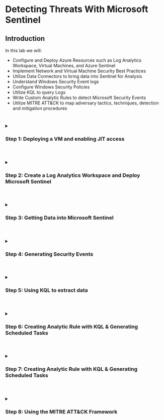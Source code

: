 # Detecting Threats With Microsoft Sentinel


## Introduction
In this lab we will:
- Configure and Deploy Azure Resources such as Log Analytics Workspace, Virtual Machines, and Azure Sentinel
- Implement Network and Virtual Machine Security Best Practices
- Utilize Data Connectors to bring data into Sentinel for Analysis
- Understand Windows Security Event logs
- Configure Windows Security Policies
- Utilize KQL to query Logs
- Write Custom Analytic Rules to detect Microsoft Security Events
- Utilize MITRE ATT&CK to map adversary tactics, techniques, detection and mitigation procedures

#
<details>
<summary>
  
### Step 1: Deploying a VM and enabling JIT access

</summary>  
<br/>
 In this lab, we will first create the virtual machine (VM) inside a resource group. A resource group is simply a way to logical separate our cloud resources in Azure.
 One way to create a resource group is to search for 'Resource Group' in the portal searchbar, and then clicking 'Create'. We can then fill in the name and select the region desired for our resource group.
 Now, from the main page of the Azure portal, click 'Create a Resouce', then click create under 'Virtual Machine'.
  ![image](https://github.com/romhaki/Detecting-Threats-With-Microsoft-Sentinel/assets/136436650/8797c346-db1a-476e-b726-a96799f5c902)
  
  We will configure the virtual machine as follows:
  ![image](https://github.com/romhaki/Detecting-Threats-With-Microsoft-Sentinel/assets/136436650/22db55dd-baff-43b7-9c12-7836d2114648)
  ![image](https://github.com/romhaki/Detecting-Threats-With-Microsoft-Sentinel/assets/136436650/afc0331a-1883-45c2-ae26-cc5d6c51e42b)

  Note that we have enabled 3389 as an inbound port. This will allow us to use Remote Desktop Protocol to access our VM. However, since we have enabled RDP on our VM, it may be subject to brute force attacks. To mitigate this threat, we will enable just-in-time (JIT) VM access. With JIT, we can limit access to our VM by time or even allow only our IP. More about JIT can be read <a href="https://docs.microsoft.com/en-us/azure/defender-for-cloud/just-in-time-access-usage?tabs=jit-config-asc%2Cjit-request-asc">here</a>. To enable this, access Microsoft Defender for Cloud, which can be done by searching for this service via the search bar at the top of the portal. In the Environment Settings section of Microsoft Defender for Cloud, select ‘enable all plans’. This will give us access to the enhanced security features in our subscription which we will need to enable JIT. 
![image](https://github.com/romhaki/Detecting-Threats-With-Microsoft-Sentinel/assets/136436650/6275e42f-49d3-44e2-973c-49c4fbb017af)

  Now, go to the Workload Protections in Microsoft Defender for Cloud via the left panel. Under ‘Advanced Protection’, select Just-in-time VM access. 
  ![image](https://github.com/romhaki/Detecting-Threats-With-Microsoft-Sentinel/assets/136436650/0be6faca-47e6-4df0-8015-09a1fab8489a)
Now, enable JIT on the VM being used for the project:
  ![image](https://github.com/romhaki/Detecting-Threats-With-Microsoft-Sentinel/assets/136436650/40ed7b58-84ce-46a9-997f-673d1a4fd83e)

  From here, we can navigate to the settings page for our VM, and in the 'Connect' pane select ‘My IP’ as the Source IP and Request access.
  
  ![image](https://github.com/romhaki/Detecting-Threats-With-Microsoft-Sentinel/assets/136436650/7889a02e-0f8e-4c2e-85b4-81eb0793d7f0)

  Now, the VM will only be allowed RDP access from the IP we are using. 

  </details>
  
  
  #
<details>
<summary>
  
### Step 2: Create a Log Analytics Workspace and Deploy Microsoft Sentinel 
</summary>  
<br/>
Now, we will create a Log Analytics Workspace and deploy Microsoft Sentinel. The Log Analytics workspace will collect and store the log data.

Search for Microsoft Sentinel in the Azure portal  search bar and click Create to create a Log Analytics workspace. 
  ![image](https://github.com/romhaki/Detecting-Threats-With-Microsoft-Sentinel/assets/136436650/0de1add1-61b3-4516-94fe-221d962e1642)

As always, ensure the workspace is being applied to the correct Resource group. 
  
  ![image](https://github.com/romhaki/Detecting-Threats-With-Microsoft-Sentinel/assets/136436650/449351fb-1a17-4857-9c03-a551b8b557cc)

  Now, go to Microsoft Sentinel via the search bar, and add Sentinel to the workspace. 
  
  Initially, there will be nothing to display until we click the button which will prompt us to add Sentinel to the workspace:
![image](https://github.com/romhaki/Detecting-Threats-With-Microsoft-Sentinel/assets/136436650/379f8c52-6d9e-4b61-aede-c98a2ff3db99)

  Select the workspace we created and click 'Add'. 
  ![image](https://github.com/romhaki/Detecting-Threats-With-Microsoft-Sentinel/assets/136436650/47f90eaf-affe-4672-9bd4-a70609de4ae6)

  Now, we are able to access the logs workspace after navigating to Microsoft Sentinel. 
  </details>
  

  #
<details>
<summary>
  
### Step 3: Getting Data into Microsoft Sentinel  
</summary>  
<br/>
Now, we need to utilize a data connector to create a data collection rule to import data from the Windows VM so we can view detected incidents[b]. Under the ‘Data connectors’ tab under ‘Configuration’ in Sentinel, search for ‘Windows Security Events’ and select ‘Windows Security Events via AMA’ and click on  ‘Open Connector Page’.   
![image](https://github.com/romhaki/Detecting-Threats-With-Microsoft-Sentinel/assets/136436650/a2daca98-c28b-43db-9d24-3a41cc8b2ab2)

  
  From here, we can now click 'Create data collection rule'.

  ![image](https://github.com/romhaki/Detecting-Threats-With-Microsoft-Sentinel/assets/136436650/88328751-2980-464c-ab56-5bf7674ac3c1)

  Select the Windows VM resource that has been created, and create the rule. For this project we will stream ‘All Security Events’ as shown:
  
  ![image](https://github.com/romhaki/Detecting-Threats-With-Microsoft-Sentinel/assets/136436650/9e353f92-a7a5-4674-83c0-cac4d6ca9f33)
  
  Finally, click 'Create'. 
  
  ![image](https://github.com/romhaki/Detecting-Threats-With-Microsoft-Sentinel/assets/136436650/b579d61f-a761-4cf9-8b5f-6decf9b7ab5c)
  
  Now, if we go back to the 'Data connectors' panel in Sentinel we can see that ‘Windows Security Events via AMA’ is now connected. 
  
  ![image](https://github.com/romhaki/Detecting-Threats-With-Microsoft-Sentinel/assets/136436650/c03a2cc5-f0d2-46f1-bb16-750ccc669a46)

</details>



  #
<details>
<summary>
  
### Step 4: Generating Security Events  
</summary>  
<br/>
Since our VM is now connected to Sentinel and the Log Analytics workspace, we can now take actions within our Windows 10 VM that will create security alerts.
 Navigate to the VM in the Azure portal and ensure that the VM is running
  
  ![image](https://github.com/romhaki/Detecting-Threats-With-Microsoft-Sentinel/assets/136436650/8210e704-faee-47c1-8dda-111ddcaf580b)

  
  We will now RDP into our VM. From a local Windows machine, the 'Remote Desktop Connection' program may be used to achieve this. Enter the public IP of the VM which can be found in the 'Networking' section of the VM's page. 
  ![image](https://github.com/romhaki/Detecting-Threats-With-Microsoft-Sentinel/assets/136436650/ccf1d077-64e3-43cc-95d6-b69857941d16)

  Inside the VM, access the 'Event Viewer' application which can be done by searching for it from the start menu. Navigate to Security which is under 'Windows Logs'. One event we can view is Event 4624 which corresponds to a successful login. We can use the find tool to highlight instances of this. Clicking the event will bring up more detailed information about the action. 
  ![image](https://github.com/romhaki/Detecting-Threats-With-Microsoft-Sentinel/assets/136436650/8076f53a-ff85-4f55-801a-defb9a2b7f85)

 </details>
  
  
  #
<details>
<summary>
  
### Step 5: Using KQL to extract data  
</summary>  
<br/>
We can now use the Microsoft Sentinel SIEM to view security logs pertaining to our VM. In the ‘Logs’ section of the Log Analytics workspace created in Microsoft Sentinel, we can use Kusto Query Language, KQL, to extract the desired data.
  For instance, we can use the following query to show instances of successful logins:
  
  ```
  SecurityEvent
| where EventID == 4624
| project TimeGenerated, Computer, AccountName
 ```
   
  ![image](https://github.com/romhaki/Detecting-Threats-With-Microsoft-Sentinel/assets/136436650/8b5fd209-2069-473a-b194-8e5f3ebd79a0)

  This shows the event from the Security Event table, showing the event with ID 4624, and shows the time the event was generated, the computer name.
Another event we can view is an unsuccessful login, which would have an EventID of 4625. To generate such an alert, we may attempt to RDP into the machine but provide an incorrect password on purpose. 
 </details>
 
   #
<details>
<summary>
  
### Step 6: Creating Analytic Rule with KQL & Generating Scheduled Tasks   
</summary>  
<br/>
Now, we can create analytic rules to be alerted about certain events. Upon the detection of a specified activity in our VM, an alert will be generated. In the analytics section of Microsoft Sentinel, there are various rule templates that may be used to automatically generate alerts. These are alerts built into the SIEM that we can start using to monitor our infrastructure. 
  
![image](https://github.com/romhaki/Detecting-Threats-With-Microsoft-Sentinel/assets/136436650/be25c668-5029-4c34-b4f9-61be1aff7a83)

  <strong> Scheduled Task and Persistence Techniques: </strong>
 
  In this lab, we will used the scheduled task/job technique to simulate tactics done by adversaries. While some scheduled tasks can be harmless, such as starting a non-malicious program, threat actors often use this functionality to establish persistence. The MITRE attack framework discusses this technique in detail <a href="https://attack.mitre.org/techniques/T1053/">here</a>.
  
As stated, “Adversaries may abuse task scheduling functionality to facilitate initial or recurring execution of malicious code. Utilities exist within all major operating systems to schedule programs or scripts to be executed at a specified date and time… Adversaries may use task scheduling to execute programs at system startup or on a scheduled basis for persistence.” While the scheduled task we will create is harmless, such actions may be associated with malicious intent by threat actors." 
 
  In this lab, our scheduled task will not be malicious as we will be creating a scheduled task that opens a browser at a specific time. However, we will create an analytic rule that will monitor for this type of event so that we will be alerted in the SIEM about this kind of action.

  Since it is not enabled by default, we need to enable logging for a scheduled task creation. In our VM, we can open the ‘Local Security Policy’ application. Under ‘Advanced Audit Policy Configuration’ and ‘System Audit Policies’, we can select 'Object Access’. From here, select ‘Audit Other Object Access Events’ and enable both ‘success’ and ‘failure’ as shown. After completing this step, logging will be enabled for scheduled task events. 
  
  ![image](https://github.com/romhaki/Detecting-Threats-With-Microsoft-Sentinel/assets/136436650/9b31418d-c038-476f-9ba1-648d6b4257d5)

  <strong> Creating the Scheduled Task: </strong>
  
  Finally, scheduling a task in Windows 10 can be done by opening the ‘Task Scheduler’ application and using the ‘Create Task’ feature. 
  
  ![image](https://github.com/romhaki/Detecting-Threats-With-Microsoft-Sentinel/assets/136436650/a1c99243-b94b-4a65-83ff-f14100fbd5d1)

  Under Triggers, set a time in the future. Under actions, we can set an action to start a program. In this example, I have chosen to start Microsoft Edge.
  
  ![image](https://github.com/romhaki/Detecting-Threats-With-Microsoft-Sentinel/assets/136436650/5da52314-da5d-4fe6-8e4f-4bea9234de98)

  The scheduled task creation will now also show up in the Security section of 'Event Viewer' in the VM with an Event ID of 4698. Now, we can create the analytic rule to alert us about this in our SIEM.
  
  <strong> Writing the analytic rule using KQL: </strong>
  In this step, we will use a KQL query to alert us when a scheduled task is created.
Note that when we run the query in the Logs section of the workspace, specific events can be expanded to show the ‘EventData’.  
  
  ![image](https://github.com/romhaki/Detecting-Threats-With-Microsoft-Sentinel/assets/136436650/6ba76b10-d4b9-4732-a8d4-e5dda6a80be0)
In the ‘EventData’ section, we can find more useful information, such as the scheduled tasks name, the ClientProcessID, the username of the account that the task was created on, and more. We can use the 'parse' command in our KQL query to extract data from the 'EventData' Field that we find important, and use the 'project' command to display the data fields as columns:
  ```
  SecurityEvent                            
 | where EventID == 4698
 | parse EventData with * '<Data Name="SubjectUserName">' User '</Data>' *
 | parse EventData with * '<Data Name="TaskName">' NameofScheuduledTask '</Data>' *
 | parse EventData with * '<Data Name="ClientProcessId">' ClientProcessID '</Data>' *
 | project Computer, TimeGenerated, ClientProcessID, NameofScheuduledTask, User
  ```
  Under Results, this will now show us the Computer, Time Generated, the ClientProcessID, the name of the task that was scheduled, and the User. Thus, we can generate Event Data and place it into its own category for readability. This may be beneficial for the analyst investigating the logs. 
  
  We will now use this KQL logic to alert us when new scheduled tasks are created. Navigate back to Microsoft Sentinel, open the analytics workspace previously created. Open  ‘Analytics’ and click ‘Create’ to find the option to create a ‘Scheduled query rule’.
  We will create a new scheduled rule as follows:
  ![image](https://github.com/romhaki/Detecting-Threats-With-Microsoft-Sentinel/assets/136436650/57062fc5-0670-4d8b-a8e0-bfc7382a5e1a)
  
  For the rule logic, use the KQL query that was created to extract our desired information: 
  
  ![image](https://github.com/romhaki/Detecting-Threats-With-Microsoft-Sentinel/assets/136436650/973f06c3-da99-41c0-861e-4b18498354cc)
  
  We will also utilize Alert Enrichment. The purpose of this is to provide more relevant context to our alerts.
  ![image](https://github.com/romhaki/Detecting-Threats-With-Microsoft-Sentinel/assets/136436650/ea293791-b835-4019-8417-1eb285a813bc)

  Under query scheduling, set the query to run every 5 minutes. It is 5 hours by default:
  
  ![image](https://github.com/romhaki/Detecting-Threats-With-Microsoft-Sentinel/assets/136436650/93fec7d2-8810-45e0-9930-f303e507e641)

  The full configuration for the scheduled rule is as follows: 
  ![image](https://github.com/romhaki/Detecting-Threats-With-Microsoft-Sentinel/assets/136436650/bbf83ef8-8a7b-409a-9726-3345f3166e02)

  
  After creating this rule, we can create another task in the Windows VM as before, and the alert will be triggered in Microsoft Sentinel. Once more tasks are created, we can view the occurrences in the ‘Incidents’ page of Microsoft Sentinel.
  ![image](https://github.com/romhaki/Detecting-Threats-With-Microsoft-Sentinel/assets/136436650/639c4d72-4042-403e-8489-5c135c4a1a24)

  Since we utilized entity mapping when creating the scheduled rule, we can also see the information such as the user, machine name, task name, and the process ID which would help in an investigative process. The security analyst could now use this information along with other tools to evaluate the alert. 
  
 </details>
  
  

   #
<details>
<summary>
  
### Step 7: Creating Analytic Rule with KQL & Generating Scheduled Tasks   
</summary>  
<br/>
Now, we can create analytic rules to be alerted about certain events. Upon the detection of a specified activity in our VM, an alert will be generated. In the analytics section of Microsoft Sentinel, there are various rule templates that may be used to automatically generate alerts. These are alerts built into the SIEM that we can start using to monitor our infrastructure. 
  
![image](https://github.com/romhaki/Detecting-Threats-With-Microsoft-Sentinel/assets/136436650/be25c668-5029-4c34-b4f9-61be1aff7a83)

  <strong> Scheduled Task and Persistence Techniques: </strong>
 
  In this lab, we will used the scheduled task/job technique to simulate tactics done by adversaries. While some scheduled tasks can be harmless, such as starting a non-malicious program, threat actors often use this functionality to establish persistence. The MITRE attack framework discusses this technique in detail <a href="https://attack.mitre.org/techniques/T1053/">here</a>.
  
As stated, “Adversaries may abuse task scheduling functionality to facilitate initial or recurring execution of malicious code. Utilities exist within all major operating systems to schedule programs or scripts to be executed at a specified date and time… Adversaries may use task scheduling to execute programs at system startup or on a scheduled basis for persistence.” While the scheduled task we will create is harmless, such actions may be associated with malicious intent by threat actors." 
 
  In this lab, our scheduled task will not be malicious as we will be creating a scheduled task that opens a browser at a specific time. However, we will create an analytic rule that will monitor for this type of event so that we will be alerted in the SIEM about this kind of action.

  Since it is not enabled by default, we need to enable logging for a scheduled task creation. In our VM, we can open the ‘Local Security Policy’ application. Under ‘Advanced Audit Policy Configuration’ and ‘System Audit Policies’, we can select 'Object Access’. From here, select ‘Audit Other Object Access Events’ and enable both ‘success’ and ‘failure’ as shown. After completing this step, logging will be enabled for scheduled task events. 
  
  ![image](https://github.com/romhaki/Detecting-Threats-With-Microsoft-Sentinel/assets/136436650/9b31418d-c038-476f-9ba1-648d6b4257d5)

  <strong> Creating the Scheduled Task: </strong>
  
  Finally, scheduling a task in Windows 10 can be done by opening the ‘Task Scheduler’ application and using the ‘Create Task’ feature. 
  
  ![image](https://github.com/romhaki/Detecting-Threats-With-Microsoft-Sentinel/assets/136436650/a1c99243-b94b-4a65-83ff-f14100fbd5d1)

  Under Triggers, set a time in the future. Under actions, we can set an action to start a program. In this example, I have chosen to start Microsoft Edge.
  
  ![image](https://github.com/romhaki/Detecting-Threats-With-Microsoft-Sentinel/assets/136436650/5da52314-da5d-4fe6-8e4f-4bea9234de98)

  The scheduled task creation will now also show up in the Security section of 'Event Viewer' in the VM with an Event ID of 4698. Now, we can create the analytic rule to alert us about this in our SIEM.
  
  <strong> Writing the analytic rule using KQL: </strong>
  In this step, we will use a KQL query to alert us when a scheduled task is created.
Note that when we run the query in the Logs section of the workspace, specific events can be expanded to show the ‘EventData’.  
  
  ![image](https://github.com/romhaki/Detecting-Threats-With-Microsoft-Sentinel/assets/136436650/6ba76b10-d4b9-4732-a8d4-e5dda6a80be0)
In the ‘EventData’ section, we can find more useful information, such as the scheduled tasks name, the ClientProcessID, the username of the account that the task was created on, and more. We can use the 'parse' command in our KQL query to extract data from the 'EventData' Field that we find important, and use the 'project' command to display the data fields as columns:
  ```
  SecurityEvent                            
 | where EventID == 4698
 | parse EventData with * '<Data Name="SubjectUserName">' User '</Data>' *
 | parse EventData with * '<Data Name="TaskName">' NameofScheuduledTask '</Data>' *
 | parse EventData with * '<Data Name="ClientProcessId">' ClientProcessID '</Data>' *
 | project Computer, TimeGenerated, ClientProcessID, NameofScheuduledTask, User
  ```
  Under Results, this will now show us the Computer, Time Generated, the ClientProcessID, the name of the task that was scheduled, and the User. Thus, we can generate Event Data and place it into its own category for readability. This may be beneficial for the analyst investigating the logs. 
  
  We will now use this KQL logic to alert us when new scheduled tasks are created. Navigate back to Microsoft Sentinel, open the analytics workspace previously created. Open  ‘Analytics’ and click ‘Create’ to find the option to create a ‘Scheduled query rule’.
  We will create a new scheduled rule as follows:
  ![image](https://github.com/romhaki/Detecting-Threats-With-Microsoft-Sentinel/assets/136436650/57062fc5-0670-4d8b-a8e0-bfc7382a5e1a)
  
  For the rule logic, use the KQL query that was created to extract our desired information: 
  
  ![image](https://github.com/romhaki/Detecting-Threats-With-Microsoft-Sentinel/assets/136436650/973f06c3-da99-41c0-861e-4b18498354cc)
  
  We will also utilize Alert Enrichment. The purpose of this is to provide more relevant context to our alerts.
  ![image](https://github.com/romhaki/Detecting-Threats-With-Microsoft-Sentinel/assets/136436650/ea293791-b835-4019-8417-1eb285a813bc)

  Under query scheduling, set the query to run every 5 minutes. It is 5 hours by default:
  
  ![image](https://github.com/romhaki/Detecting-Threats-With-Microsoft-Sentinel/assets/136436650/93fec7d2-8810-45e0-9930-f303e507e641)

  The full configuration for the scheduled rule is as follows: 
  ![image](https://github.com/romhaki/Detecting-Threats-With-Microsoft-Sentinel/assets/136436650/bbf83ef8-8a7b-409a-9726-3345f3166e02)

  
  After creating this rule, we can create another task in the Windows VM as before, and the alert will be triggered in Microsoft Sentinel. Once more tasks are created, we can view the occurrences in the ‘Incidents’ page of Microsoft Sentinel.
  ![image](https://github.com/romhaki/Detecting-Threats-With-Microsoft-Sentinel/assets/136436650/639c4d72-4042-403e-8489-5c135c4a1a24)

  Since we utilized entity mapping when creating the scheduled rule, we can also see the information such as the user, machine name, task name, and the process ID which would help in an investigative process. The security analyst could now use this information along with other tools to evaluate the alert. 
  
 </details>
  
  
  
  
   #
<details>
<summary>
  
### Step 8: Using the MITRE ATT&CK Framework   
</summary>  
<br/>
The observed MITRE ATT&CK tactic that we have detected using the Microsoft Sentinel SIEM in this lab is <a href="https://attack.mitre.org/tactics/TA0003/">TA0003 Persistence</a>. This tactic is used by threat actors to maintain access to systems despite system restarts, changed credentials, or other events that could remove their access from systems. We can use the MITRE ATT&CK Framework to narrow down the specific technique a potential threat actor may be using in this lab, and we can identify the technique and sub-technique as <a href="https://attack.mitre.org/techniques/T1053/005/">T1053.005</a>.
  
  ![image](https://github.com/romhaki/Detecting-Threats-With-Microsoft-Sentinel/assets/136436650/084dca44-75e5-4fb9-a5dd-9f43521516cf)

  
  
  ![image](https://github.com/romhaki/Detecting-Threats-With-Microsoft-Sentinel/assets/136436650/02b6f724-28f8-4543-b73e-5f09565579c6)

  
  <strong> Detection </strong>
  By logging specific Windows Event IDs with the help of Microsoft Sentinel, we were able to detect this activity. The MITRE ATT&CK Framework also outlines some recommendations by Microsoft for detection. 
  
  ![image](https://github.com/romhaki/Detecting-Threats-With-Microsoft-Sentinel/assets/136436650/d06f489b-faf4-4488-82ed-6fe67ca7bc36)

  
  <strong> Mitigation </strong> 
  One mitigation technique outlined in the MITRE ATT&CK Framework is <a href="https://attack.mitre.org/mitigations/M1018/">User Account Management, ID: M1018</a>.
  As shown, this technique can be mitigated by only authorizing administrators to create tasks on remote systems.
  
  ![image](https://github.com/romhaki/Detecting-Threats-With-Microsoft-Sentinel/assets/136436650/b29d8806-78e6-481e-84a1-f924731c0ba7)

  

  
 </details>
  
  
  

  
  
